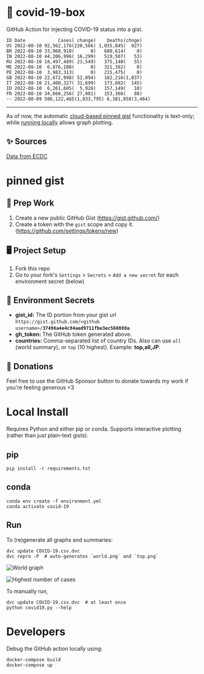 # 🏥 covid-19-box

GitHub Action for injecting COVID-19 status into a gist.

```
ID Date            Cases( change)    Deaths(chnge)
US 2022-08-10 92,562,176(220,566) 1,035,845(  927)
BR 2022-08-10 33,960,918(      0)   680,614(    0)
IN 2022-08-10 44,206,996( 16,299)   519,507(   53)
RU 2022-08-10 18,497,489( 23,549)   375,140(   55)
ME 2022-08-10  6,876,108(      0)   321,392(    0)
PE 2022-08-10  3,983,313(      0)   215,475(    0)
GB 2022-08-10 22,672,998( 52,094)   182,216(1,037)
IT 2022-08-10 21,400,327( 31,699)   173,602(  145)
ID 2022-08-10  6,261,605(  5,926)   157,149(   18)
FR 2022-08-10 34,660,256( 27,081)   153,366(   88)
-- 2022-08-09 586,122,465(1,033,795) 6,381,858(3,464)
```

---

As of now, the automatic [cloud-based pinned gist](#pinned-gist) functionality is text-only;
while [running locally](#local-install) allows graph plotting.

## ✨ Sources

[Data from ECDC](https://www.ecdc.europa.eu/en/publications-data/download-todays-data-geographic-distribution-covid-19-cases-worldwide)

# pinned gist

## 🎒 Prep Work
1. Create a new public GitHub Gist (https://gist.github.com/)
1. Create a token with the `gist` scope and copy it. (https://github.com/settings/tokens/new)

## 🖥 Project Setup
1. Fork this repo
1. Go to your fork's `Settings` > `Secrets` > `Add a new secret` for each environment secret (below)

## 🤫 Environment Secrets
- **gist_id:** The ID portion from your gist url `https://gist.github.com/<github username>/`**`37496a4e4c84aed9711fbe3ec560888a`**.
- **gh_token:** The GitHub token generated above.
- **countries:** Comma-separated list of country IDs. Also can use `all` (world summary), or `top` (10 highest). Example: **top,all,JP**.

## 💸 Donations

Feel free to use the GitHub Sponsor button to donate towards my work if you're feeling generous <3

# Local Install

Requires Python and either pip or conda. Supports interactive plotting (rather than just plain-text gists).

## pip

```
pip install -r requirements.txt
```

## conda

```
conda env create -f environment.yml
conda activate covid-19
```

## Run

To (re)generate all graphs and summaries:

```
dvc update COVID-19.csv.dvc
dvc repro -P  # auto-generates `world.png` and `top.png`
```

![World graph](world.png)

![Highest number of cases](top.png)

To manually run,

```
dvc update COVID-19.csv.dvc  # at least once
python covid19.py --help
```

# Developers

Debug the GitHub action locally using:

```
docker-compose build
docker-compose up
```
